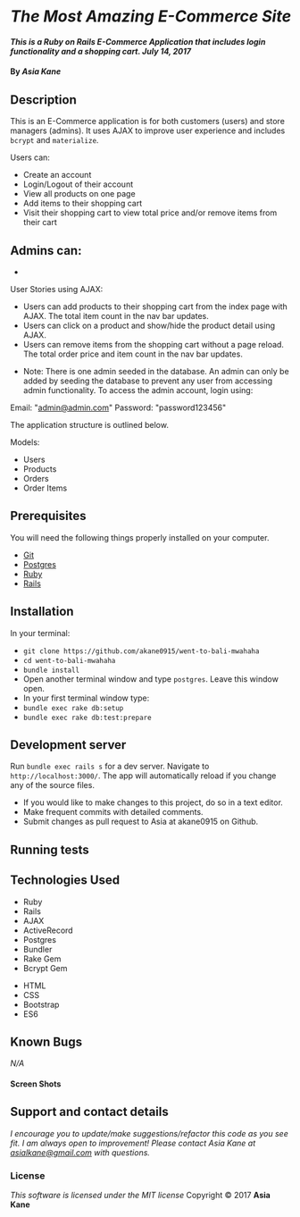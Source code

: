# _The Most Amazing E-Commerce Site_

#### _This is a Ruby on Rails E-Commerce Application that includes login functionality and a shopping cart.  July 14, 2017_

#### By _**Asia Kane**_

<!-- ![Homepage](./app/assets/images/homepage-ss.png) -->

## Description

This is an E-Commerce application is for both customers (users) and store managers (admins).  It uses AJAX to improve user experience and includes `bcrypt` and `materialize`.

Users can:
- Create an account
- Login/Logout of their account
- View all products on one page
- Add items to their shopping cart
- Visit their shopping cart to view total price and/or remove items from their cart

Admins can:
-
-

User Stories using AJAX:

- Users can add products to their shopping cart from the index page with AJAX. The total item count in the nav bar updates.
- Users can click on a product and show/hide the product detail using AJAX.
- Users can remove items from the shopping cart without a page reload.  The total order price and item count in the nav bar updates.

* Note: There is one admin seeded in the database.  An admin can only be added by seeding the database to prevent any user from accessing admin functionality.  To access the admin account, login using:

Email: "admin@admin.com"
Password: "password123456"

The application structure is outlined below.  

Models:
  - Users
  - Products
  - Orders
  - Order Items

## Prerequisites

You will need the following things properly installed on your computer.

* [Git](https://git-scm.com/)
* [Postgres](https://www.postgresql.org/)
* [Ruby](https://www.ruby-lang.org/en/downloads/)
* [Rails](http://rubyonrails.org/)

## Installation

In your terminal:
* `git clone https://github.com/akane0915/went-to-bali-mwahaha`
* `cd went-to-bali-mwahaha`
* `bundle install`
* Open another terminal window and type `postgres`.  Leave this window open.
* In your first terminal window type:
* `bundle exec rake db:setup`
* `bundle exec rake db:test:prepare`

## Development server

Run `bundle exec rails s` for a dev server. Navigate to `http://localhost:3000/`. The app will automatically reload if you change any of the source files.

* If you would like to make changes to this project, do so in a text editor.
* Make frequent commits with detailed comments.
* Submit changes as pull request to Asia at akane0915 on Github.

## Running tests

<!-- This app includes unit and integration testing using RSpec, Factory girl, Shouldamatchers, and Capybara for testing.
Run `bundle exec rspec` in terminal to test. -->

## Technologies Used

* Ruby
* Rails
* AJAX
* ActiveRecord
* Postgres
* Bundler
* Rake Gem
* Bcrypt Gem
<!-- * Rspec -->
* HTML
* CSS
* Bootstrap
* ES6

## Known Bugs
_N/A_

#### Screen Shots

<!-- About Section
![Aboutpage](./app/assets/images/about-ss.png)

Products Section
![Products](./app/assets/images/product-ss.png)

Product Detail Section
![Product Details](./app/assets/images/product-detail.png)

New Product Section (only accessible by admins)
![New Product](./app/assets/images/new-product-ss.png)

New Review Section (only accessible by authenticated user)
![New Review](./app/assets/images/new-review-ss.png) -->

## Support and contact details
_I encourage you to update/make suggestions/refactor this code as you see fit. I am always open to improvement! Please contact Asia Kane at asialkane@gmail.com with questions._

### License
*This software is licensed under the MIT license*
Copyright © 2017 **Asia Kane**
